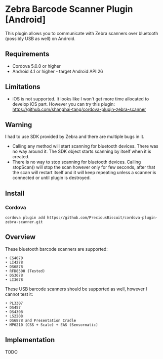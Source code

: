 # Zebra Barcode Scanner Plugin [Android]
This plugin allows you to communicate with Zebra scanners over bluetooth (possibly USB as well) on Android.

## Requirements
* Cordova 5.0.0 or higher
* Android 4.1 or higher - target Android API 26

## Limitations
* iOS is not supported. It looks like I won't get more time allocated to develop iOS part.
  However you can try this plugin: https://github.com/shanghai-tang/cordova-plugin-zebra-scanner

## Warning
I had to use SDK provided by Zebra and there are multiple bugs in it.
* Calling any method will start scanning for bluetooth devices. There was no way around it. The SDK object starts scanning by itself when it is created.
* There is no way to stop scanning for bluetooth devices. Calling stopScan() will stop the scan however only for few seconds, after that the scan will restart itself and it will keep repeating unless a scanner is connected or until plugin is destroyed.

## Install
### Cordova
`cordova plugin add https://github.com/PreciousBiscuit/cordova-plugin-zebra-scanner.git`

## Overview
These bluetooth barcode scanners are supported:
```
• CS4070
• LI4278
• DS6878
• RFD8500 (Tested)
• DS3678
• LI3678
```
These USB barcode scanners should be supported as well, however I cannot test it:
```
• PL3307
• DS457
• DS4308
• LS2208
• DS6878 and Presentation Cradle
• MP6210 (CSS + Scale) + EAS (Sensormatic)
```

## Implementation
TODO

